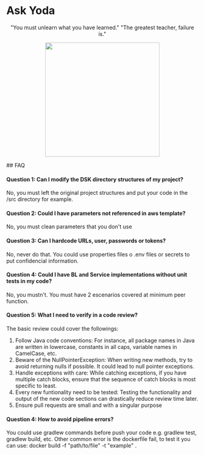 
# Ask Yoda
<p align="center">
"You must unlearn what you have learned."
"The greatest teacher, failure is."</p>

<p align="center"><img src=https://bbts1.azureedge.net/images/p/full/2020/01/c58f6f4d-8622-44c3-b68d-e464ba045503.jpg width="300"></p>
## FAQ

#### Question 1: Can I modify the DSK directory structures of my project?

No, you must left the original project structures and put your code in the /src directory for example.

#### Question 2: Could I have parameters not referenced in aws template?

No, you must clean parameters that you don't use

#### Question 3: Can I hardcode URLs, user, passwords or tokens?

No, never do that. You could use properties files o .env files or secrets to put confidencial information.

#### Question 4: Could I have BL and Service implementations without unit tests in my code?
No, you mustn't. You must have 2 escenarios covered at minimum peer function. 

#### Question 5: What I need to verify in a code review?
The basic review could cover the followings:
1. Follow Java code conventions: For instance, all package names in Java are written in lowercase, constants in all caps, variable names in CamelCase, etc.
2. Beware of the NullPointerException: When writing new methods, try to avoid returning nulls if possible. It could lead to null pointer exceptions.
3. Handle exceptions with care: While catching exceptions, if you have multiple catch blocks, ensure that the sequence of catch blocks is most specific to least.
4. Every new funtionality need to be tested: Testing the functionality and output of the new code sections can drastically reduce review time later.
5. Ensure pull requests are small and with a singular purpose

#### Question 4: How to avoid pipeline errors?
You could use gradlew commands before push your code e.g. gradlew test, gradlew build, etc. Other common error is the dockerfile fail, to test it you can use: docker build -f "path/to/file" -t "example" .

